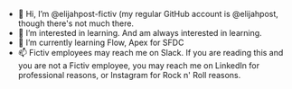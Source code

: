 - 👋 Hi, I’m @elijahpost-fictiv (my regular GitHub account is @elijahpost, though there's not much there.
- 👀 I’m interested in learning. And am always interested in learning.
- 🌱 I’m currently learning Flow, Apex for SFDC
- 📫 Fictiv employees may reach me on Slack. If you are reading this and you are not a Fictiv employee, you may reach me on LinkedIn for professional reasons, or Instagram for Rock n' Roll reasons.

